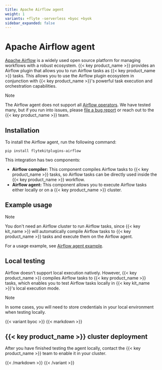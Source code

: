 ```yaml
---
title: Apache Airflow agent
weight: 1
variants: +flyte -serverless +byoc +byok
sidebar_expanded: false
---
```


# Apache Airflow agent

[Apache Airflow](https://airflow.apache.org) is a widely used open source platform for managing workflows with a robust ecosystem. {{< key product_name >}} provides an Airflow plugin that allows you to run Airflow tasks as {{< key product_name >}} tasks.
This allows you to use the Airflow plugin ecosystem in conjunction with {{< key product_name >}}'s powerful task execution and orchestration capabilities.

> [!NOTE]
> The Airflow agent does not support all [Airflow operators](https://airflow.apache.org/docs/apache-airflow/stable/core-concepts/operators.html). We have tested many, but if you run into issues, please [file a bug report](https://github.com/flyteorg/flyte/issues/new?assignees=&labels=bug%2Cuntriaged&projects=&template=bug_report.yaml&title=%5BBUG%5D+) or reach out to the {{< key product_name >}} team.

## Installation

To install the Airflow agent, run the following command:

```
pip install flytekitplugins-airflow
```

This integration has two components:
* **Airflow compiler:** This component compiles Airflow tasks to {{< key product_name >}} tasks, so Airflow tasks can be directly used inside the {{< key product_name >}} workflow.
* **Airflow agent:** This component allows you to execute Airflow tasks either locally or on a {{< key product_name >}} cluster.

## Example usage

> [!NOTE]
> You don't need an Airflow cluster to run Airflow tasks, since {{< key kit_name >}} will
> automatically compile Airflow tasks to {{< key product_name >}} tasks and execute them on the Airflow agent.

For a usage example, see [Airflow agent example](./airflow-agent-example).

## Local testing

Airflow doesn't support local execution natively. However, {{< key product_name >}} compiles Airflow tasks to {{< key product_name >}} tasks,
which enables you to test Airflow tasks locally in {{< key kit_name >}}'s local execution mode.

> [!NOTE]
> In some cases, you will need to store credentials in your local environment when testing locally.

{{< variant byoc >}}
{{< markdown >}}

## {{< key product_name >}} cluster deployment

After you have finished testing the agent locally, contact the {{< key product_name >}} team to enable it in your cluster.

{{< /markdown >}}
{{< /variant >}}
